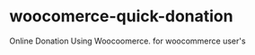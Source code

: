 woocomerce-quick-donation
=========================

Online Donation Using Woocoomerce. for woocommerce user's
